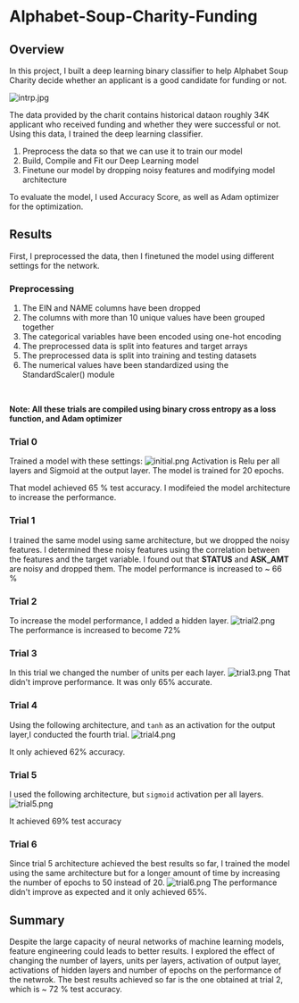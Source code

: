 # Alphabet-Soup-Charity-Funding

## Overview

In this project, I built a deep learning binary classifier to help Alphabet Soup Charity decide whether an applicant is a good candidate for funding or not.

![intrp.jpg](intro.jpg)

The data provided by the charit contains historical dataon roughly 34K applicant who received funding and whether they were successful or not. Using this data, I trained the deep learning classifier.
<ol>
<li>  Preprocess the data so that we can use it to train our model </li>
<li> Build, Compile and Fit our Deep Learning model </li>
<li> Finetune our model by dropping noisy features and modifying model architecture</li>
</ol>

To evaluate the model, I used Accuracy Score, as well as Adam optimizer for the optimization.

## Results

First, I preprocessed the data, then I finetuned the model using different settings for the network.

### Preprocessing
<ol>

<li> The EIN and NAME columns have been dropped  </li>
<li> The columns with more than 10 unique values have been grouped together  </li>
<li> The categorical variables have been encoded using one-hot encoding </li>
<li> The preprocessed data is split into features and target arrays  </li>
<li> The preprocessed data is split into training and testing datasets  </li>
<li> The numerical values have been standardized using the StandardScaler() module </li>
</ol>

<br>

**Note: All these trials are compiled using binary cross entropy as a loss function, and Adam optimizer**
### Trial 0

Trained a model with these settings:
![initial.png](initial.png)
Activation is Relu per all layers and Sigmoid at the output layer. The model is trained for 20 epochs.

That model achieved 65 % test accuracy. I modifeied the model architecture to  increase the performance.

### Trial 1

I trained the same model using same architecture, but we dropped the noisy features. I determined these noisy features using the correlation between the features and the target variable. I found out that **STATUS** and **ASK_AMT** are noisy and dropped them. The model performance is increased to ~ 66 %

### Trial 2

To increase the model performance, I added a hidden layer. 
![trial2.png](trial2.png)
The performance is increased to become 72%



### Trial 3
In this trial we changed the number of units per each layer.
![trial3.png](trial3.png)
That didn't improve performance.  It was only 65% accurate. 

### Trial 4

Using the following architecture, and `tanh` as an activation for the output layer,I conducted the fourth trial. 
![trial4.png](trial4.png)

It only achieved 62% accuracy.

### Trial 5

I used the following architecture, but `sigmoid` activation per all layers.
![trial5.png](trial5.png)

It achieved 69% test accuracy

###  Trial 6
Since trial 5 architecture achieved the best results so far, I trained the model using the same architecture but for a longer amount of time by increasing the number of epochs to 50 instead of 20.
![trial6.png](trial6.png)
The performance didn't improve as expected and it only achieved 65%.



## Summary

Despite the large capacity of neural networks of machine learning models, feature engineering could leads to better results. I explored the effect of changing the number of layers, units per layers, activation of output layer, activations of hidden layers and number of epochs on the performance of the netwrok. The best results achieved so far is the one obtained at trial 2, which is ~ 72 % test accuracy.
